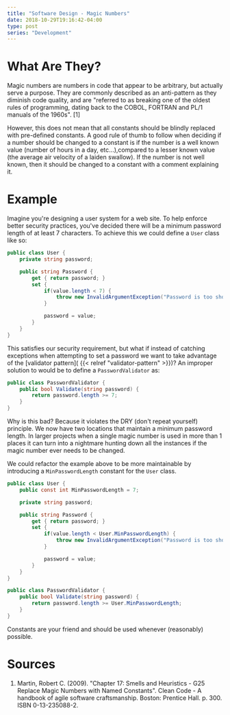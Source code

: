 ```yaml
---
title: "Software Design - Magic Numbers"
date: 2018-10-29T19:16:42-04:00
type: post
series: "Development"
---
```


# What Are They?

Magic numbers are numbers in code that appear to be arbitrary, but actually serve a purpose. They are commonly described as an anti-pattern as they diminish code quality, and are "referred to as breaking one of the oldest rules of programming, dating back to the COBOL, FORTRAN and PL/1 manuals of the 1960s". [1]

However, this does not mean that all constants should be blindly replaced with pre-defined constants. A good rule of thumb to follow when deciding if a number should be changed to a constant is if the number is a well known value (number of hours in a day, etc...),compared to a lesser known value (the average air velocity of a laiden swallow). If the number is not well known, then it should be changed to a constant with a comment explaining it.

# Example

Imagine you're designing a user system for a web site. To help enforce better security practices, you've decided there will be a minimum password length of at least 7 characters. To achieve this we could define a `User` class like so:

```c#
public class User {
    private string password;

    public string Password {
        get { return password; }
        set {
            if(value.length < 7) {
                throw new InvalidArgumentException("Password is too short");
            }

            password = value;
        }
    }
}
```

This satisfies our security requirement, but what if instead of catching exceptions when attempting to set a password we want to take advantage of the
[validator pattern]( {{< relref "validator-pattern" >}})? An improper solution to would be to define a `PasswordValidator` as:

```c#
public class PasswordValidator {
    public bool Validate(string password) {
        return password.length >= 7;
    }
}
```

Why is this bad? Because it violates the DRY (don't repeat yourself) principle. We now have two locations that maintain a minimum password length. In larger projects when a single magic number is used in more than 1 places it can turn into a nightmare hunting down all the instances if the magic number ever needs to be changed.

We could refactor the example above to be more maintainable by introducing a `MinPasswordLength` constant for the `User` class.

```c#
public class User {
    public const int MinPasswordLength = 7;

    private string password;

    public string Password {
        get { return password; }
        set {
            if(value.length < User.MinPasswordLength) {
                throw new InvalidArgumentException("Password is too short");
            }

            password = value;
        }
    }
}

public class PasswordValidator {
    public bool Validate(string password) {
        return password.length >= User.MinPasswordLength;
    }
}
```

Constants are your friend and should be used whenever (reasonably) possible.

# Sources

1. Martin, Robert C. (2009). "Chapter 17: Smells and Heuristics - G25 Replace Magic Numbers with Named Constants". Clean Code - A handbook of agile software craftsmanship. Boston: Prentice Hall. p. 300. ISBN 0-13-235088-2.
